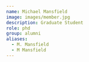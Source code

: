```yaml
---
name: Michael Mansfield
image: images/member.jpg
description: Graduate Student
role: phd
group: alumni
aliases:
  - M. Mansfield
  - M Mansfield
---
```


